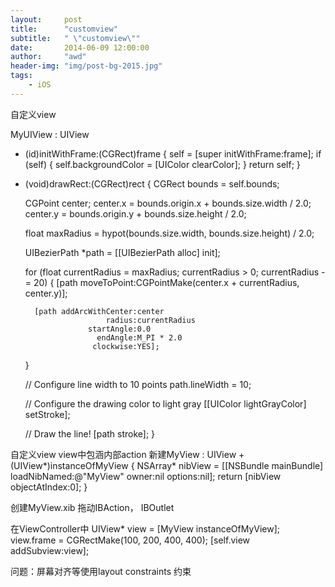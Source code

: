 ```yaml
---
layout:     post
title:      "customview"
subtitle:   " \"customview\""
date:       2014-06-09 12:00:00
author:     "awd"
header-img: "img/post-bg-2015.jpg"
tags:
    - iOS
---
```

自定义view


MyUIView : UIView
- (id)initWithFrame:(CGRect)frame
{
    self = [super initWithFrame:frame];
    if (self) {
        self.backgroundColor = [UIColor clearColor];
    }
    return self;
}

- (void)drawRect:(CGRect)rect
{
    CGRect bounds = self.bounds;

    CGPoint center;
    center.x = bounds.origin.x + bounds.size.width / 2.0;
    center.y = bounds.origin.y + bounds.size.height / 2.0;

    float maxRadius = hypot(bounds.size.width, bounds.size.height) / 2.0;

    UIBezierPath *path = [[UIBezierPath alloc] init];

    for (float currentRadius = maxRadius; currentRadius > 0; currentRadius -= 20) {
        [path moveToPoint:CGPointMake(center.x + currentRadius, center.y)];

        [path addArcWithCenter:center
                        radius:currentRadius
                    startAngle:0.0
                      endAngle:M_PI * 2.0
                     clockwise:YES];
    }

    // Configure line width to 10 points
    path.lineWidth = 10;

    // Configure the drawing color to light gray
    [[UIColor lightGrayColor] setStroke];

    // Draw the line!
    [path stroke];
}






自定义view
view中包涵内部action
新建MyView : UIView
+(UIView*)instanceOfMyView
{
	NSArray* nibView =  [[NSBundle mainBundle] loadNibNamed:@"MyView" owner:nil options:nil];
        return [nibView objectAtIndex:0];
}

创建MyView.xib
拖动IBAction， IBOutlet


在ViewController中
UIView* view = [MyView instanceOfMyView];
view.frame = CGRectMake(100, 200, 400, 400);
[self.view addSubview:view];


问题：屏幕对齐等使用layout constraints 约束

